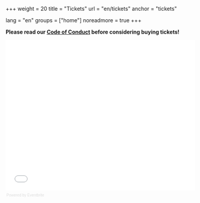 +++
weight = 20
title = "Tickets"
url = "en/tickets"
anchor = "tickets"

lang = "en"
groups = ["home"]
noreadmore = true
+++

**Please read our <a href="/en/code-of-conduct/">Code of Conduct</a> before considering buying tickets!**

<div style="width:100%; text-align:left;" ><iframe  src="//eventbrite.com/tickets-external?eid=26470780818&ref=etckt" frameborder="0" height="400px" width="100%" vspace="0" hspace="0" marginheight="5" marginwidth="5" scrolling="auto" allowtransparency="true"></iframe><div style="font-family:Helvetica, Arial; font-size:10px; padding:5px 0 5px; margin:2px; width:100%; text-align:left;" ><a class="powered-by-eb" style="color: #dddddd; text-decoration: none;" target="_blank" href="http://www.eventbrite.com/l/registration-online/">Powered by Eventbrite</a></div></div>

<!--more-->